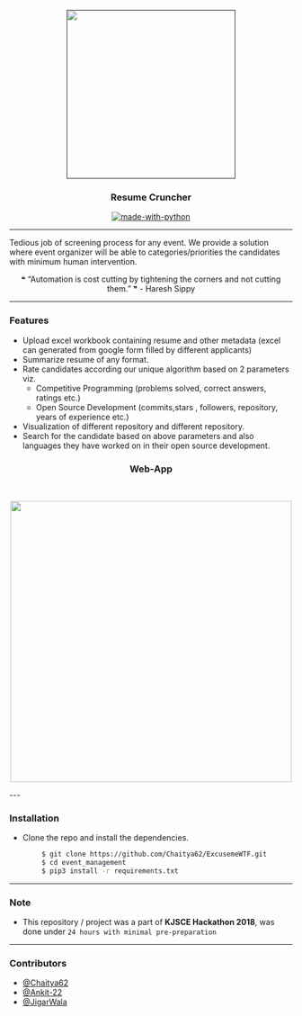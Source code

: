 <p align="center">
  <a href="" rel="noopener">
 <img width=300px src="#"></a>
</p>

<h3 align="center">Resume Cruncher</h3>

<div align="center">

[![made-with-python](https://img.shields.io/badge/Made%20with-Python-1f425f.svg)](https://www.python.org/)
<br>

</div>

---

Tedious job of screening process for any event. We provide a solution where event organizer will be able to categories/priorities the candidates with minimum human intervention.

<div align="center">
&#10077; “Automation is cost cutting by tightening the corners and not cutting them.” &#10078;  -  Haresh Sippy

</div>

---

### Features

- Upload excel workbook containing resume and other metadata (excel can generated from google form filled by different applicants) 
- Summarize resume of any format.
- Rate candidates according our unique algorithm based on 2 parameters viz.
  * Competitive Programming (problems solved, correct answers, ratings etc.)
  * Open Source Development (commits,stars , followers, repository, years of experience etc.)
- Visualization of different repository and different repository. 
- Search for the candidate based on above parameters and also languages they have worked on in their open source development. 

<div align="center">

<h3 > Web-App  </h3>
<br>
<p align="center">
<img src ="#" width = 500px>
</p>
</div>
---

### Installation

- Clone the repo and install the dependencies.

```sh
        $ git clone https://github.com/Chaitya62/ExcusemeWTF.git
        $ cd event_management 
        $ pip3 install -r requirements.txt
```

---

### Note

- This repository / project was a part of **KJSCE Hackathon 2018**, was done under `24 hours with minimal pre-preparation`

---

### Contributors

- [@Chaitya62](https://github.com/chaitya62)
- [@Ankit-22](https://github.com/Ankit-22)
- [@JigarWala](https://github.com/JigarWala)
